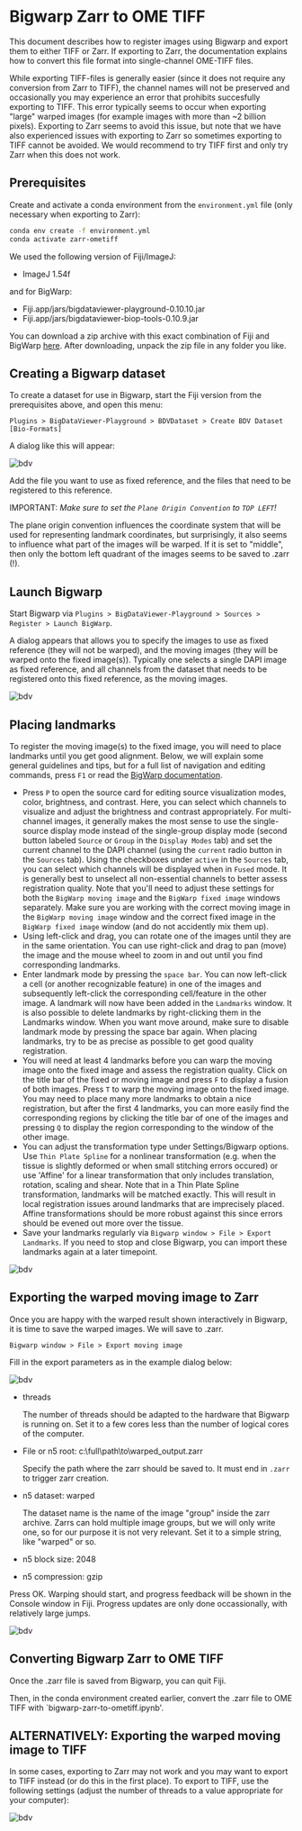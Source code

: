# Bigwarp Zarr to OME TIFF

This document describes how to register images using Bigwarp and export them to either TIFF or Zarr. If exporting to Zarr, the documentation explains how to convert this file format into single-channel OME-TIFF files.

While exporting TIFF-files is generally easier (since it does not require any conversion from Zarr to TIFF), the channel names will not be preserved and occasionally you may experience an error that prohibits succesfully exporting to TIFF. This error typically seems to occur when exporting "large" warped images (for example images with more than ~2 billion pixels). Exporting to Zarr seems to avoid this issue, but note that we have also experienced issues with exporting to Zarr so sometimes exporting to TIFF cannot be avoided. We would recommend to try TIFF first and only try Zarr when this does not work.

## Prerequisites

Create and activate a conda environment from the `environment.yml` file (only necessary when exporting to Zarr):

```bash
conda env create -f environment.yml
conda activate zarr-ometiff
```

We used the following version of Fiji/ImageJ:

- ImageJ 1.54f

and for BigWarp:

- Fiji.app/jars/bigdataviewer-playground-0.10.10.jar
- Fiji.app/jars/bigdataviewer-biop-tools-0.10.9.jar

You can download a zip archive with this exact combination of Fiji and BigWarp [here](https://objectstor.vib.be/s00-spatial.catalyst-team/sw/fiji-bigwarp/fiji-win64-bigwarp-9.1.3.zip). After downloading, unpack the zip file in any folder you like.

## Creating a Bigwarp dataset

To create a dataset for use in Bigwarp, start the Fiji version from the prerequisites above, and open this menu:

`Plugins > BigDataViewer-Playground > BDVDataset > Create BDV Dataset [Bio-Formats]`

A dialog like this will appear:

![bdv](docs/create_bdv_dataset_bioformats.png)

Add the file you want to use as fixed reference, and the files that need to be registered to this reference.

IMPORTANT: *Make sure to set the `Plane Origin Convention` to `TOP LEFT`!*

The plane origin convention influences the coordinate system that will be used for representing landmark coordinates, but surprisingly, it also seems to influence what part of the images will be warped. If it is set to "middle", then only the bottom left quadrant of the images seems to be saved to .zarr (!).

## Launch Bigwarp

Start Bigwarp via `Plugins > BigDataViewer-Playground > Sources > Register > Launch BigWarp`.

A dialog appears that allows you to specify the images to use as fixed reference (they will not be warped), and the moving images (they will be warped onto the fixed image(s)). Typically one selects a single DAPI image as fixed reference, and all channels from the dataset that needs to be registered onto this fixed reference, as the moving images.

![bdv](docs/launch_bigwarp.png)


## Placing landmarks

To register the moving image(s) to the fixed image, you will need to place landmarks until you get good alignment. Below, we will explain some general guidelines and tips, but for a full list of navigation and editing commands, press `F1` or read the [BigWarp documentation](https://imagej.net/plugins/bigwarp).

- Press `P` to open the source card for editing source visualization modes, color, brightness, and contrast. Here, you can select which channels to visualize and adjust the brightness and contrast appropriately. For multi-channel images, it generally makes the most sense to use the single-source display mode instead of the single-group display mode (second button labeled `Source` or `Group` in the `Display Modes` tab) and set the current channel to the DAPI channel (using the `current` radio button in the `Sources` tab). Using the checkboxes under `active` in the `Sources` tab, you can select which channels will be displayed when in `Fused` mode. It is generally best to unselect all non-essential channels to better assess registration quality. Note that you'll need to adjust these settings for both the `BigWarp moving image` and the `BigWarp fixed image` windows separately. Make sure you are working with the correct moving image in the `BigWarp moving image` window and the correct fixed image in the `BigWarp fixed image` window (and do not accidently mix them up).
- Using left-click and drag, you can rotate one of the images until they are in the same orientation. You can use right-click and drag to pan (move) the image and the mouse wheel to zoom in and out until you find corresponding landmarks.
- Enter landmark mode by pressing the `space bar`. You can now left-click a cell (or another recognizable feature) in one of the images and subsequently left-click the corresponding cell/feature in the other image. A landmark will now have been added in the `Landmarks` window. It is also possible to delete landmarks by right-clicking them in the Landmarks window. When you want move around, make sure to disable landmark mode by pressing the space bar again. When placing landmarks, try to be as precise as possible to get good quality registration.
- You will need at least 4 landmarks before you can warp the moving image onto the fixed image and assess the registration quality. Click on the title bar of the fixed or moving image and press `F` to display a fusion of both images. Press `T` to warp the moving image onto the fixed image. You may need to place many more landmarks to obtain a nice registration, but after the first 4 landmarks, you can more easily find the corresponding regions by clicking the title bar of one of the images and pressing `Q` to display the region corresponding to the window of the other image.
- You can adjust the transformation type under Settings/Bigwarp options. Use `Thin Plate Spline` for a nonlinear transformation (e.g. when the tissue is slightly deformed or when small stitching errors occured) or use 'Affine' for a linear transformation that only includes translation, rotation, scaling and shear. Note that in a Thin Plate Spline transformation, landmarks will be matched exactly. This will result in local registration issues around landmarks that are imprecisely placed. Affine transformations should be more robust against this since errors should be evened out more over the tissue.
- Save your landmarks regularly via `Bigwarp window > File > Export Landmarks`. If you need to stop and close Bigwarp, you can import these landmarks again at a later timepoint.

![bdv](docs/save_landmarks.png)

## Exporting the warped moving image to Zarr

Once you are happy with the warped result shown interactively in Bigwarp, it is time to save the warped images. We will save to .zarr.

`Bigwarp window > File > Export moving image` 

Fill in the export parameters as in the example dialog below:

![bdv](docs/export_moving_image.png)

- threads

  The number of threads should be adapted to the hardware that Bigwarp is running on. Set it to a few cores less than the number of logical cores of the computer.
- File or n5 root: c:\full\path\to\warped_output.zarr

  Specify the path where the zarr should be saved to. It must end in `.zarr` to trigger zarr creation.
- n5 dataset: warped

  The dataset name is the name of the image "group" inside the zarr archive. Zarrs can hold multiple image groups, but we will only write one, so for our purpose it is not very relevant. Set it to a simple string, like "warped" or so.
- n5 block size: 2048
- n5 compression: gzip

Press OK. Warping should start, and progress feedback will be shown in the Console window in Fiji. Progress updates are only done occassionally, with relatively large jumps.

![bdv](docs/progress_feedback.png)

## Converting Bigwarp Zarr to OME TIFF

Once the .zarr file is saved from Bigwarp, you can quit Fiji.

Then, in the conda environment created earlier, convert the .zarr file to OME TIFF with `bigwarp-zarr-to-ometiff.ipynb'.

## ALTERNATIVELY: Exporting the warped moving image to TIFF

In some cases, exporting to Zarr may not work and you may want to export to TIFF instead (or do this in the first place). To export to TIFF, use the following settings (adjust the number of threads to a value appropriate for your computer):

![bdv](docs/export_to_tiff.PNG)

